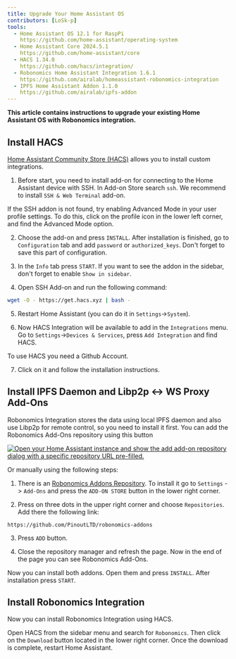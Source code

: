 ```yaml
---
title: Upgrade Your Home Assistant OS
contributors: [LoSk-p]
tools:   
  - Home Assistant OS 12.1 for RaspPi 
    https://github.com/home-assistant/operating-system
  - Home Assistant Core 2024.5.1
    https://github.com/home-assistant/core
  - HACS 1.34.0
    https://github.com/hacs/integration/
  - Robonomics Home Assistant Integration 1.6.1
    https://github.com/airalab/homeassistant-robonomics-integration
  - IPFS Home Assistant Addon 1.1.0
    https://github.com/airalab/ipfs-addon
---
```


**This article contains instructions to upgrade your existing Home Assistant OS with Robonomics integration.**

<robo-wiki-picture src="home-assistant/homeassistant_os.png" />

## Install HACS

[Home Assistant Community Store (HACS)](https://hacs.xyz/) allows you to install custom integrations.

<robo-wiki-video autoplay loop controls :videos="[{src: 'https://crustipfs.art/ipfs/QmYJFpxrww9PRvcAUhdgKufeDbyUFoBZTREZHPgV452kzs', type:'mp4'}]" />

1. Before start, you need to install add-on for connecting to the Home Assistant device with SSH. In Add-on Store search `ssh`. We recommend to install `SSH & Web Terminal` add-on.

<robo-wiki-note type="warning" title="Warning">

  If the SSH addon is not found, try enabling Advanced Mode in your user profile settings. To do this, click on the profile icon in the lower left corner, and find the Advanced Mode option.

</robo-wiki-note>

2. Choose the add-on and press `INSTALL`. After installation is finished, go to `Configuration` tab and add `password` or `authorized_keys`. Don't forget to save this part of configuration.

3. In the `Info` tab press `START`. If you want to see the addon in the sidebar, don't forget to enable `Show in sidebar`.

<robo-wiki-video autoplay loop controls :videos="[{src: 'https://crustipfs.art/ipfs/QmYfLWdLH3jTU2uQhr1pzZFsjUNSZ8wtbtEsCdpvmyn4YH', type:'mp4'}]" />

4. Open SSH Add-on and run the following command:

<code-helper copy additionalLine="Home Assistant Command Line">

```bash
wget -O - https://get.hacs.xyz | bash -
```

</code-helper>

5. Restart Home Assistant (you can do it in `Settings`->`System`). 

6. Now HACS Integration will be available to add in the `Integrations` menu. Go to `Settings`->`Devices & Services`, press `Add Integration` and find HACS.

<robo-wiki-note type="warning" title="Warning">

  To use HACS you need a Github Account.

</robo-wiki-note>

7. Click on it and follow the installation instructions. 

## Install IPFS Daemon and Libp2p <-> WS Proxy Add-Ons


Robonomics Integration stores the data using local IPFS daemon and also use Libp2p for remote control, so you need to install it first. You can add the Robonomics Add-Ons repository using this button

[![Open your Home Assistant instance and show the add add-on repository dialog with a specific repository URL pre-filled.](https://my.home-assistant.io/badges/supervisor_add_addon_repository.svg)](https://my.home-assistant.io/redirect/supervisor_add_addon_repository/?repository_url=https%3A%2F%2Fgithub.com%2FPinoutLTD%2Frobonomics-addons)

Or manually using the following steps:

<robo-wiki-video autoplay loop controls :videos="[{src: 'https://crustipfs.art/ipfs/QmZgXme4HSrBwDKekBEy5svpQNVWywrvmN7Zthfa27Gu2H', type:'mp4'}]" />

1. There is an [Robonomics Addons Repository](https://github.com/PinoutLTD/robonomics-addons). To install it go to `Settings` -> `Add-Ons` and press the `ADD-ON STORE` button in the lower right corner.

2. Press on three dots in the upper right corner and choose `Repositories`. Add there the following link:

<code-helper copy>

```
https://github.com/PinoutLTD/robonomics-addons
```

</code-helper>

3. Press `ADD` button.

4. Close the repository manager and refresh the page. Now in the end of the page you can see Robonomics Add-Ons.

Now you can install both addons. Open them and press `INSTALL`. After installation press `START`.

## Install Robonomics Integration

Now you can install Robonomics Integration using HACS.

<robo-wiki-video autoplay loop controls :videos="[{src: 'https://crustipfs.art/ipfs/QmSsCYxp7xJ22RZEx3FtJBFfGASu1t4rmqhf78xasnMwt4', type:'mp4'}]" />

Open HACS from the sidebar menu and search for `Robonomics`. Then click on the `Download` button located in the lower right corner. Once the download is complete, restart Home Assistant.